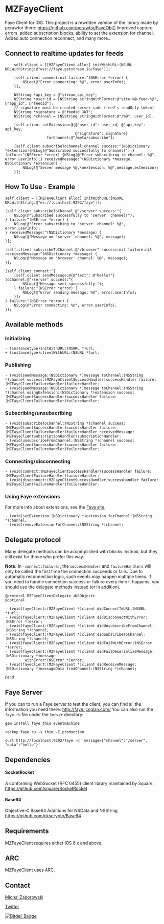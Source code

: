 MZFayeClient
===========

Faye Client for iOS. 
This project is a rewritten version of the library made by pcrawfor there: <https://github.com/pcrawfor/FayeObjC>
Improved capture errors, added subscription blocks, ability to set the extension for channel.
Added auto connection reconnect, and many more...

## Connect to realtime updates for feeds

```objc
    self.client = [[MZFayeClient alloc] initWithURL:[NSURL URLWithString:@"wss://faye.getstream.io/faye"]];
    
    [self.client connect:nil failure:^(NSError *error) {
        NSLog(@"Error connecting: %@", error.userInfo);
    }];

    NSString *api_key = @"stream_api_key";
    NSString *user_id = [NSString stringWithFormat:@"site-%@-feed-%@", @"app_id", @"feedid"];
    // signature must be created server-side (feed's readOnly token)
    NSString *signature = @"feedid JWT";
    NSString *channel = [NSString stringWithFormat:@"/%@", user_id];
    
    [self.client setExtension:@{@"user_id": user_id, @"api_key": api_key,
                                @"signature": signature}
                   forChannel:@"/meta/subscribe"];
    
    [self.client subscribeToChannel:channel success:^(NSDictionary *extension){NSLog(@"Subscribed successfully to channel!");} failure:^(NSError *error) {NSLog(@"Error subscribing to channel: %@", error.userInfo);} receivedMessage:^(NSDictionary *message, NSDictionary *extension) {
        NSLog(@"Server message %@,\nextension: %@",message,extension);
    }];
```

## How To Use - Example

```
self.client = [[MZFayeClient alloc] initWithURL:[NSURL URLWithString:@"ws://localhost:9292/faye"]];

[self.client subscribeToChannel:@"/server" success:^{
    NSLog(@"Subscribed successfully to 'server' channel!");
} failure:^(NSError *error) {
    NSLog(@"Error subscribing to 'server' channel: %@", error.userInfo);
} receivedMessage:^(NSDictionary *message) {
    NSLog(@"Message on 'server' channel: %@", message);
}];

[self.client subscribeToChannel:@"/browser" success:nil failure:nil receivedMessage:^(NSDictionary *message) {
    NSLog(@"Message on 'browser' channel: %@", message);
}];

[self.client connect:^{
    [self.client sendMessage:@{@"text": @"hello!"} toChannel:@"/server" success:^{
        NSLog(@"Message sent successfully.");
    } failure:^(NSError *error) {
        NSLog(@"Error sending message: %@", error.userInfo);
    }];
} failure:^(NSError *error) {
    NSLog(@"Error connecting: %@", error.userInfo);
}];
```

## Available methods

### Initializing
```
- (instancetype)initWithURL:(NSURL *)url;
+ (instancetype)clientWithURL:(NSURL *)url;
```

### Publishing
```
- (void)sendMessage:(NSDictionary *)message toChannel:(NSString *)channel success:(MZFayeClientSuccessHandler)successHandler failure:(MZFayeClientFailureHandler)failureHandler;
- (void)sendMessage:(NSDictionary *)message toChannel:(NSString *)channel usingExtension:(NSDictionary *)extension success:(MZFayeClientSuccessHandler)successHandler failure:(MZFayeClientFailureHandler)failureHandler;
```

### Subscribing/unsubscribing
```
- (void)subscribeToChannel:(NSString *)channel success:(MZFayeClientSuccessHandler)successHandler failure:(MZFayeClientFailureHandler)failureHandler receivedMessage:(MZFayeClientSubscriptionHandler)subscriptionHandler;
- (void)unsubscribeFromChannel:(NSString *)channel success:(MZFayeClientSuccessHandler)successHandler failure:(MZFayeClientFailureHandler)failureHandler;
```

### Connecting/disconnecting
```
- (void)connect:(MZFayeClientSuccessHandler)successHandler failure:(MZFayeClientFailureHandler)failureHandler;
- (void)disconnect:(MZFayeClientSuccessHandler)successHandler failure:(MZFayeClientFailureHandler)failureHandler;
```

### Using Faye extensions

For more info about extensions, see the [Faye site](http://faye.jcoglan.com/node/extensions.html),

```
- (void)setExtension:(NSDictionary *)extension forChannel:(NSString *)channel;
- (void)removeExtensionForChannel:(NSString *)channel;
```

## Delegate protocol

Many delegate methods can be accomplished with blocks instead, but they still exist for those who prefer this way.

**Note:** In `-connect:failure:`, the `successHandler` and `failureHandlers` will only be called the first time the connection succeeds or fails. Due to automatic reconnection logic, such events may happen multiple times. If you need to handle connection success or failure every time it happens, you should use the delegate methods instead (or in addition).

```
@protocol MZFayeClientDelegate <NSObject>
@optional

- (void)fayeClient:(MZFayeClient *)client didConnectToURL:(NSURL *)url;
- (void)fayeClient:(MZFayeClient *)client didDisconnectWithError:(NSError *)error;
- (void)fayeClient:(MZFayeClient *)client didUnsubscribeFromChannel:(NSString *)channel;
- (void)fayeClient:(MZFayeClient *)client didSubscribeToChannel:(NSString *)channel;
- (void)fayeClient:(MZFayeClient *)client didFailWithError:(NSError *)error;
- (void)fayeClient:(MZFayeClient *)client didFailDeserializeMessage:(NSDictionary *)message
         withError:(NSError *)error;
- (void)fayeClient:(MZFayeClient *)client didReceiveMessage:(NSDictionary *)messageData fromChannel:(NSString *)channel;

@end
```

## Faye Server
If you can to run a Faye server to test the client, you can find all the information you need there: <http://faye.jcoglan.com/>
You can also run the `faye.rb` file under the `Server` directory:

```
gem install faye thin eventmachine

rackup faye.ru -s thin -E production
```

```
curl http://localhost:9292/faye -d 'message={"channel":"/server", "data":"hello"}'
```

## Dependencies

#### SocketRocket
A conforming WebSocket (RFC 6455) client library maintained by Square, 
<https://github.com/square/SocketRocket>

#### Base64
Objective-C Base64 Additions for NSData and NSString
<https://github.com/ekscrypto/Base64>

## Requirements

MZFayeClient requires either iOS 6.x and above.

## ARC

MZFayeClient uses ARC.

## Contact

[Michal Zaborowski](http://github.com/m1entus)

[Twitter](https://twitter.com/iMientus) 



[![Bitdeli Badge](https://d2weczhvl823v0.cloudfront.net/m1entus/mzfayeclient/trend.png)](https://bitdeli.com/free "Bitdeli Badge")

